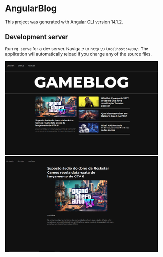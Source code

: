 # AngularBlog

This project was generated with [Angular CLI](https://github.com/angular/angular-cli) version 14.1.2.

## Development server

Run `ng serve` for a dev server. Navigate to `http://localhost:4200/`. The application will automatically reload if you change any of the source files.

![home](./src/assets/Captura%20de%20tela%202023-09-05%20221157.png)
![content](./src/assets/Captura%20de%20tela%202023-09-05%20221228.png)